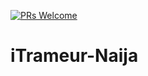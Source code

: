 [![PRs Welcome](https://img.shields.io/badge/PRs-welcome-brightgreen.svg?style=flat-square)](http://makeapullrequest.com)

# iTrameur-Naija

